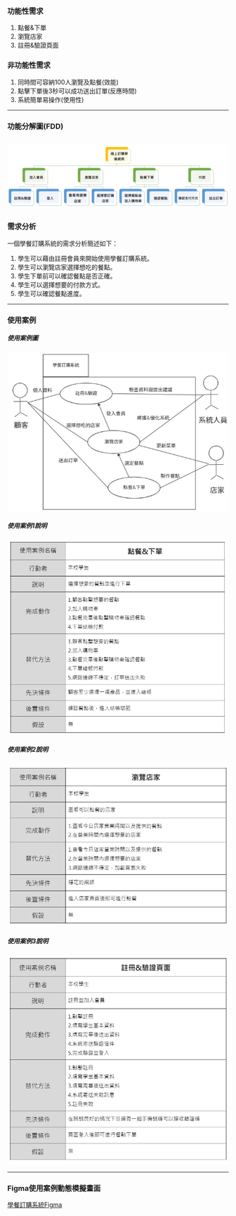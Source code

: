 ### 功能性需求
1. 點餐&下單
2. 瀏覽店家
3. 註冊&驗證頁面

### 非功能性需求
1. 同時間可容納100人瀏覽及點餐(效能)
2. 點擊下單後3秒可以成功送出訂單(反應時間)
3. 系統簡單易操作(使用性)
---
### 功能分解圖(FDD)
![功能分解圖](功能分解圖.jpg "功能分解圖")
---
### 需求分析

一個學餐訂購系統的需求分析簡述如下：
1. 學生可以藉由註冊會員來開始使用學餐訂購系統。
2. 學生可以瀏覽店家選擇想吃的餐點。
3. 學生下單前可以確認餐點是否正確。
4. 學生可以選擇想要的付款方式。
5. 學生可以確認餐點進度。
---
### 使用案例

##### 使用案例圖
![使用案例圖](use_case.jpg "使用案例圖")

##### 使用案例1說明

![使用案例說明](use_case1.jpg "使用案例說明")


##### 使用案例2說明

![使用案例說明](use_case2.jpg "使用案例說明")


##### 使用案例3說明

![使用案例說明](use_case3.jpg "使用案例說明")

---

### Figma使用案例動態模擬畫面

[學餐訂購系統Figma](https://www.figma.com/proto/SAM2YY46bmE3JCnuClKv4O/%E9%BB%9E%E9%A4%90%E7%B3%BB%E7%B5%B1?node-id=8%3A9&scaling=scale-down&page-id=0%3A1&starting-point-node-id=8%3A9)
